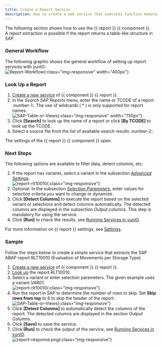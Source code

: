 ```yaml
---
title: Create a Report Service
description: How to create a web service that executes function modules / BAPIs
---
```


The following section shows how to use the {{ report }} {{ component }}.<br>
A report extraction is possible if the report returns a table-like structure in SAP.

### General Workflow
The following graphic shows the general workflow of setting up report services with yunIO:<br>
![Report-Workflow](../../assets/images/yunio/report-general-workflow-yunIO.png){:class="img-responsive" width="400px"}

### Look Up a Report

1. [Create a new service](../../getting-started.md/#connect-to-sap) of {{ component }} {{ report }}. 
2. In the *Search SAP Reports* menu, enter the name or TCODE of a report :number-1:. The use of wildcards ( * ) is only supported for report names.<br>
![SAP-Table-or-Views](../../assets/images/yunio/report-lookup.png){:class="img-responsive" width="750px"}
3. Click **[Search]** to look up the name of a report or click **[By TCODE]** to look up the TCODE.
4. Select a source file from the list of available search results :number-2:. 

The settings of the {{ report }} {{ component }} open.

### Next Steps

The following options are available to filter data, detect columns, etc:

1. If the report has variants, select a variant in the subsection [*Advanced Settings*](settings.md/#variant).<br>
![report-rlt10010](../../assets/images/yunio/report-rlt10010.png){:class="img-responsive"}
2. Optional: In the subsection [*Selection Parameters*](settings.md/#selection-parameters), enter values for selection criteria you want to change or dynamize.
3. Click **[Detect Columns]** to execute the report based on the selected variant or selections and detect columns automatically. 
The detected columns are displayed in the subsection *Output columns*. This step is mandatory for using the service.
4. Click **[Run]** to check the results, see [Running Services in yunIO](../run-services.md/#running-services-in-yunio).

For more information on {{ report }} settings, see [Settings](settings.md).

### Sample

Follow the steps below to create a simple service that extracts the SAP ABAP report RLT10010 (Evaluation of Movements per Storage Type).

1. [Create a new service](../../getting-started.md/#connect-to-sap) of {{ component }} {{ report }}.
2. [Look up](#look-up-a-report) the report RLT10010.
3. Select a variant or enter selection parameters. The given example uses a variant *VAR01*.<br>
![report-rlt10010](../../assets/images/yunio/report-rlt10010.png){:class="img-responsive"}
4. Run the report in SAP to determine the number of rows to skip. Set **Skip rows from top** to 8 to skip the header of the report.
![SAP-Table-or-Views](../../assets/images/yunio/report-sap3.png){:class="img-responsive"}
5. Click **[Detect Columns]** to automatically detect the columns of the report. The detected columns are displayed in the section *Output Columns*.
6. Click **[Save]** to save the service.
7. Click **[Run]** to check the output of the service, see [Running Services in yunIO](./un-services/#running-services-in-yunio).<br>
![report-response.png](../../assets/images/yunio/report-response.png){:class="img-responsive"}

